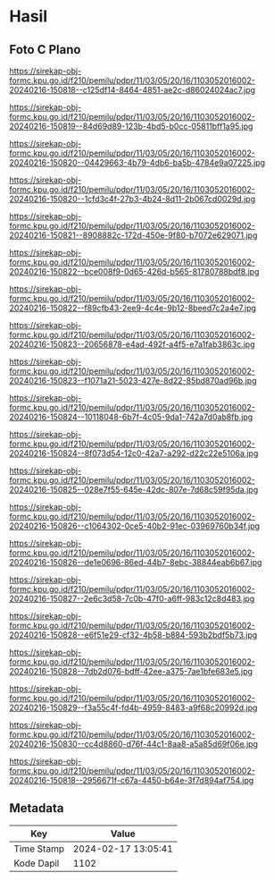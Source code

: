 # Hasil

## Foto C Plano

https://sirekap-obj-formc.kpu.go.id/f210/pemilu/pdpr/11/03/05/20/16/1103052016002-20240216-150818--c125df14-8464-4851-ae2c-d86024024ac7.jpg

https://sirekap-obj-formc.kpu.go.id/f210/pemilu/pdpr/11/03/05/20/16/1103052016002-20240216-150819--84d69d89-123b-4bd5-b0cc-05811bff1a95.jpg

https://sirekap-obj-formc.kpu.go.id/f210/pemilu/pdpr/11/03/05/20/16/1103052016002-20240216-150820--04429663-4b79-4db6-ba5b-4784e9a07225.jpg

https://sirekap-obj-formc.kpu.go.id/f210/pemilu/pdpr/11/03/05/20/16/1103052016002-20240216-150820--1cfd3c4f-27b3-4b24-8d11-2b067cd0029d.jpg

https://sirekap-obj-formc.kpu.go.id/f210/pemilu/pdpr/11/03/05/20/16/1103052016002-20240216-150821--8908882c-172d-450e-9f80-b7072e629071.jpg

https://sirekap-obj-formc.kpu.go.id/f210/pemilu/pdpr/11/03/05/20/16/1103052016002-20240216-150822--bce008f9-0d65-426d-b565-81780788bdf8.jpg

https://sirekap-obj-formc.kpu.go.id/f210/pemilu/pdpr/11/03/05/20/16/1103052016002-20240216-150822--f89cfb43-2ee9-4c4e-9b12-8beed7c2a4e7.jpg

https://sirekap-obj-formc.kpu.go.id/f210/pemilu/pdpr/11/03/05/20/16/1103052016002-20240216-150823--20656878-e4ad-492f-a4f5-e7a1fab3863c.jpg

https://sirekap-obj-formc.kpu.go.id/f210/pemilu/pdpr/11/03/05/20/16/1103052016002-20240216-150823--f1071a21-5023-427e-8d22-85bd870ad96b.jpg

https://sirekap-obj-formc.kpu.go.id/f210/pemilu/pdpr/11/03/05/20/16/1103052016002-20240216-150824--10118048-6b7f-4c05-9da1-742a7d0ab8fb.jpg

https://sirekap-obj-formc.kpu.go.id/f210/pemilu/pdpr/11/03/05/20/16/1103052016002-20240216-150824--8f073d54-12c0-42a7-a292-d22c22e5106a.jpg

https://sirekap-obj-formc.kpu.go.id/f210/pemilu/pdpr/11/03/05/20/16/1103052016002-20240216-150825--028e7f55-645e-42dc-807e-7d68c59f95da.jpg

https://sirekap-obj-formc.kpu.go.id/f210/pemilu/pdpr/11/03/05/20/16/1103052016002-20240216-150826--c1064302-0ce5-40b2-91ec-03969760b34f.jpg

https://sirekap-obj-formc.kpu.go.id/f210/pemilu/pdpr/11/03/05/20/16/1103052016002-20240216-150826--de1e0696-86ed-44b7-8ebc-38844eab6b67.jpg

https://sirekap-obj-formc.kpu.go.id/f210/pemilu/pdpr/11/03/05/20/16/1103052016002-20240216-150827--2e6c3d58-7c0b-47f0-a6ff-983c12c8d483.jpg

https://sirekap-obj-formc.kpu.go.id/f210/pemilu/pdpr/11/03/05/20/16/1103052016002-20240216-150828--e6f51e29-cf32-4b58-b884-593b2bdf5b73.jpg

https://sirekap-obj-formc.kpu.go.id/f210/pemilu/pdpr/11/03/05/20/16/1103052016002-20240216-150828--7db2d076-bdff-42ee-a375-7ae1bfe683e5.jpg

https://sirekap-obj-formc.kpu.go.id/f210/pemilu/pdpr/11/03/05/20/16/1103052016002-20240216-150829--f3a55c4f-fd4b-4959-8483-a9f68c20992d.jpg

https://sirekap-obj-formc.kpu.go.id/f210/pemilu/pdpr/11/03/05/20/16/1103052016002-20240216-150830--cc4d8860-d76f-44c1-8aa8-a5a85d69f06e.jpg

https://sirekap-obj-formc.kpu.go.id/f210/pemilu/pdpr/11/03/05/20/16/1103052016002-20240216-150818--2956671f-c67a-4450-b64e-3f7d894af754.jpg


## Metadata

| Key        | Value               |
| ---------- | ------------------- |
| Time Stamp | 2024-02-17 13:05:41 |
| Kode Dapil | 1102                |



